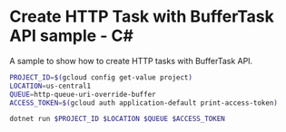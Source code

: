 # Create HTTP Task with BufferTask API sample - C#

A sample to show how to create HTTP tasks with BufferTask API.

```sh
PROJECT_ID=$(gcloud config get-value project)
LOCATION=us-central1
QUEUE=http-queue-uri-override-buffer
ACCESS_TOKEN=$(gcloud auth application-default print-access-token)

dotnet run $PROJECT_ID $LOCATION $QUEUE $ACCESS_TOKEN
```

